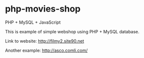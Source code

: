 php-movies-shop
===============

PHP + MySQL + JavaScript

This is example of simple webshop using PHP + MySQL database.

Link to website:
http://filmy2.site90.net

Another example:
http://asco.comli.com/
